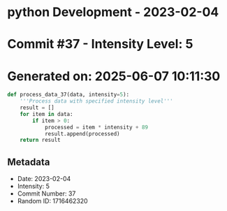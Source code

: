 ﻿# python Development - 2023-02-04
# Commit #37 - Intensity Level: 5
# Generated on: 2025-06-07 10:11:30
```python
def process_data_37(data, intensity=5):
    '''Process data with specified intensity level'''
    result = []
    for item in data:
        if item > 0:
            processed = item * intensity + 89
            result.append(processed)
    return result
```
## Metadata
- Date: 2023-02-04
- Intensity: 5
- Commit Number: 37
- Random ID: 1716462320
